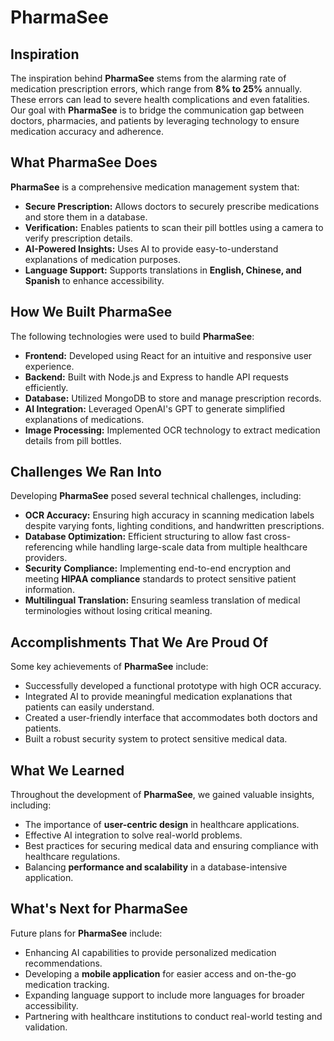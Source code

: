 # PharmaSee

## Inspiration

The inspiration behind **PharmaSee** stems from the alarming rate of medication prescription errors, which range from **8% to 25%** annually. These errors can lead to severe health complications and even fatalities. Our goal with **PharmaSee** is to bridge the communication gap between doctors, pharmacies, and patients by leveraging technology to ensure medication accuracy and adherence.

## What PharmaSee Does

**PharmaSee** is a comprehensive medication management system that:

- **Secure Prescription:** Allows doctors to securely prescribe medications and store them in a database.
- **Verification:** Enables patients to scan their pill bottles using a camera to verify prescription details.
- **AI-Powered Insights:** Uses AI to provide easy-to-understand explanations of medication purposes.
- **Language Support:** Supports translations in **English, Chinese, and Spanish** to enhance accessibility.

## How We Built PharmaSee

The following technologies were used to build **PharmaSee**:

- **Frontend:** Developed using React for an intuitive and responsive user experience.
- **Backend:** Built with Node.js and Express to handle API requests efficiently.
- **Database:** Utilized MongoDB to store and manage prescription records.
- **AI Integration:** Leveraged OpenAI's GPT to generate simplified explanations of medications.
- **Image Processing:** Implemented OCR technology to extract medication details from pill bottles.

## Challenges We Ran Into

Developing **PharmaSee** posed several technical challenges, including:

- **OCR Accuracy:** Ensuring high accuracy in scanning medication labels despite varying fonts, lighting conditions, and handwritten prescriptions.
- **Database Optimization:** Efficient structuring to allow fast cross-referencing while handling large-scale data from multiple healthcare providers.
- **Security Compliance:** Implementing end-to-end encryption and meeting **HIPAA compliance** standards to protect sensitive patient information.
- **Multilingual Translation:** Ensuring seamless translation of medical terminologies without losing critical meaning.

## Accomplishments That We Are Proud Of

Some key achievements of **PharmaSee** include:

- Successfully developed a functional prototype with high OCR accuracy.
- Integrated AI to provide meaningful medication explanations that patients can easily understand.
- Created a user-friendly interface that accommodates both doctors and patients.
- Built a robust security system to protect sensitive medical data.

## What We Learned

Throughout the development of **PharmaSee**, we gained valuable insights, including:

- The importance of **user-centric design** in healthcare applications.
- Effective AI integration to solve real-world problems.
- Best practices for securing medical data and ensuring compliance with healthcare regulations.
- Balancing **performance and scalability** in a database-intensive application.

## What's Next for PharmaSee

Future plans for **PharmaSee** include:

- Enhancing AI capabilities to provide personalized medication recommendations.
- Developing a **mobile application** for easier access and on-the-go medication tracking.
- Expanding language support to include more languages for broader accessibility.
- Partnering with healthcare institutions to conduct real-world testing and validation.
